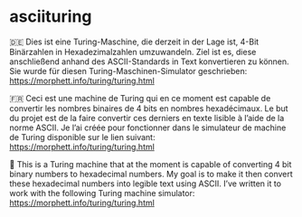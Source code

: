 # asciituring
🇩🇪
Dies ist eine Turing-Maschine, die derzeit in der Lage ist, 4-Bit Binärzahlen in Hexadezimalzahlen umzuwandeln. Ziel ist es, diese anschließend anhand des ASCII-Standards in Text konvertieren zu können.
Sie wurde für diesen Turing-Maschinen-Simulator geschrieben: https://morphett.info/turing/turing.html

🇫🇷
Ceci est une machine de Turing qui en ce moment est capable de convertir les nombres binaires de 4 bits en nombres hexadécimaux. Le but du projet est de la faire convertir ces derniers en texte lisible à l’aide de la norme ASCII.
Je l’ai créée pour fonctionner dans le simulateur de machine de Turing disponible sur le lien suivant: https://morphett.info/turing/turing.html

🏴
This is a Turing machine that at the moment is capable of converting 4 bit binary numbers to hexadecimal numbers. My goal is to make it then convert these hexadecimal numbers into legible text using ASCII.
I’ve written it to work with the following Turing machine simulator: https://morphett.info/turing/turing.html
